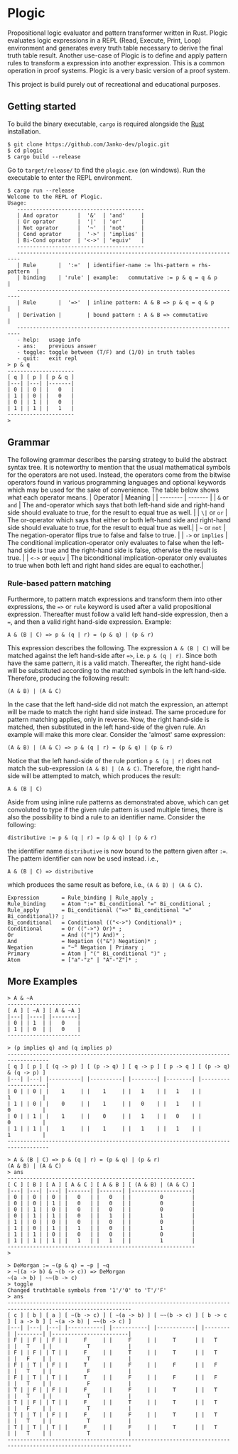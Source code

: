 # Plogic
Propositional logic evaluator and pattern transformer written in Rust. Plogic evaluates logic expressions in a REPL (Read, Execute, Print, Loop) environment and generates every truth table necessary to derive the final truth table result. Another use-case of Plogic is to define and apply pattern rules to transform a expression into another expression. This is a common operation in proof systems. Plogic is a very basic version of a proof system.

This project is build purely out of recreational and educational purposes.

## Getting started
To build the binary executable, `cargo` is required alongside the [Rust](https://www.rust-lang.org/tools/install) installation.
```
$ git clone https://github.com/Janko-dev/plogic.git
$ cd plogic
$ cargo build --release
```
Go to `target/release/` to find the `plogic.exe` (on windows). Run the executable to enter the REPL environment.

``` 
$ cargo run --release
Welcome to the REPL of Plogic.
Usage:
   ----------------------------------------
   | And oprator      |  '&'  | 'and'     |
   | Or oprator       |  '|'  | 'or'      |
   | Not oprator      |  '~'  | 'not'     |
   | Cond oprator     |  '->' | 'implies' |
   | Bi-Cond oprator  | '<->' | 'equiv'   |
   ----------------------------------------
   -----------------------------------------------------------------------
   | Rule       |  ':='  | identifier-name := lhs-pattern = rhs-pattern  |
   | binding    | 'rule' | example:   commutative := p & q = q & p       |
   -----------------------------------------------------------------------
   | Rule       |  '=>'  | inline pattern: A & B => p & q = q & p        |
   | Derivation |        | bound pattern : A & B => commutative          |
   -----------------------------------------------------------------------
   - help:   usage info
   - ans:    previous answer
   - toggle: toggle between (T/F) and (1/0) in truth tables
   - quit:   exit repl
> p & q
---------------------
[ q ] [ p ] [ p & q ]
|---| |---| |-------|
| 0 | | 0 | |   0   |
| 1 | | 0 | |   0   |
| 0 | | 1 | |   0   |
| 1 | | 1 | |   1   |
---------------------
>
```

## Grammar
The following grammar describes the parsing strategy to build the abstract syntax tree. It is noteworthy to mention that the usual mathematical symbols for the operators are not used. Instead, the operators come from the bitwise operators found in various programming languages and optional keywords which may be used for the sake of convenience. The table below shows what each operator means.
| Operator | Meaning |
| -------- | ------- |
| `&` or `and` | The and-operator which says that both left-hand side and right-hand side should evaluate to true, for the result to equal true as well. |
| `\|` or `or` | The or-operator which says that either or both left-hand side and right-hand side should evaluate to true, for the result to equal true as well.|
| `~` or `not` | The negation-operator flips true to false and false to true. |
| `->` or `implies` | The conditional implication-operator only evaluates to false when the left-hand side is true and the right-hand side is false, otherwise the result is true. |
| `<->` or `equiv` | The biconditional implication-operator only evaluates to true when both left and right hand sides are equal to eachother.|

### Rule-based pattern matching
Furthermore, to pattern match expressions and transform them into other expressions, the `=>` or `rule` keyword is used after a valid propositional expression. Thereafter must follow a valid left hand-side expression, then a `=`, and then a valid right hand-side expression. Example:

`A & (B | C) => p & (q | r) = (p & q) | (p & r)`

This expression describes the following. The expression `A & (B | C)` will be matched against the left hand-side after `=>`, i.e. `p & (q | r)`. Since both have the same pattern, it is a valid match. Thereafter, the right hand-side will be substituted according to the matched symbols in the left hand-side. Therefore, producing the following result:

`(A & B) | (A & C)`

In the case that the left hand-side did not match the expression, an attempt will be made to match the right hand side instead. The same procedure for pattern matching applies, only in reverse. Now, the right hand-side is matched, then substituted in the left hand-side of the given rule. An example will make this more clear. Consider the 'almost' same expression:

`(A & B) | (A & C) => p & (q | r) = (p & q) | (p & r)`

Notice that the left hand-side of the rule portion `p & (q | r)` does not match the sub-expression `(A & B) | (A & C)`. Therefore, the right hand-side will be attempted to match, which produces the result:

`A & (B | C)`

Aside from using inline rule patterns as demonstrated above, which can get convoluted to type if the given rule pattern is used multiple times, there is also the possibility to bind a rule to an identifier name. Consider the following:

`distributive := p & (q | r) = (p & q) | (p & r)`

the identifier name `distributive` is now bound to the pattern given after `:=`. The pattern identifier can now be used instead. i.e., 

`A & (B | C) => distributive`

which produces the same result as before, i.e., `(A & B) | (A & C)`.

``` ebnf
Expression       = Rule_binding | Rule_apply ;
Rule_binding     = Atom ":=" Bi_conditional "=" Bi_conditional ;
Rule_apply       = Bi_conditional ("=>" Bi_conditional "=" Bi_conditional)? ;
Bi_conditional   = Conditional (("<->") Conditional)* ;
Conditional      = Or (("->") Or)* ;
Or               = And (("|") And)* ;
And              = Negation (("&") Negation)* ;
Negation         = "~" Negation | Primary ;
Primary          = Atom | "(" Bi_conditional ")" ;
Atom             = ["a"-"z" | "A"-"Z"]* ;
```

## More Examples
 
```
> A & ~A
-----------------------
[ A ] [ ~A ] [ A & ~A ]
|---| |----| |--------|
| 0 | | 1  | |   0    |
| 1 | | 0  | |   0    |
-----------------------
```
```
> (p implies q) and (q implies p) 
-----------------------------------------------------------------------------------
[ q ] [ p ] [ (q -> p) ] [ (p -> q) ] [ q -> p ] [ p -> q ] [ (p -> q) & (q -> p) ]
|---| |---| |----------| |----------| |--------| |--------| |---------------------|
| 0 | | 0 | |    1     | |    1     | |   1    | |   1    | |          1          |
| 1 | | 0 | |    0     | |    1     | |   0    | |   1    | |          0          |
| 0 | | 1 | |    1     | |    0     | |   1    | |   0    | |          0          |
| 1 | | 1 | |    1     | |    1     | |   1    | |   1    | |          1          |
-----------------------------------------------------------------------------------
```
```
> A & (B | C) => p & (q | r) = (p & q) | (p & r)
(A & B) | (A & C)
> ans
-----------------------------------------------------------
[ C ] [ B ] [ A ] [ A & C ] [ A & B ] [ (A & B) | (A & C) ]
|---| |---| |---| |-------| |-------| |-------------------|
| 0 | | 0 | | 0 | |   0   | |   0   | |         0         |
| 0 | | 0 | | 1 | |   0   | |   0   | |         0         |
| 0 | | 1 | | 0 | |   0   | |   0   | |         0         |
| 0 | | 1 | | 1 | |   0   | |   1   | |         1         |
| 1 | | 0 | | 0 | |   0   | |   0   | |         0         |
| 1 | | 0 | | 1 | |   1   | |   0   | |         1         |
| 1 | | 1 | | 0 | |   0   | |   0   | |         0         |
| 1 | | 1 | | 1 | |   1   | |   1   | |         1         |
-----------------------------------------------------------
>
```
```
> DeMorgan := ~(p & q) = ~p | ~q      
> ~((a -> b) & ~(b -> c)) => DeMorgan
~(a -> b) | ~~(b -> c)
> toggle
Changed truthtable symbols from '1'/'0' to 'T'/'F'
> ans
-------------------------------------------------------------------------------------------------------------
[ c ] [ b ] [ a ] [ ~(b -> c) ] [ ~(a -> b) ] [ ~~(b -> c) ] [ b -> c ] [ a -> b ] [ ~(a -> b) | ~~(b -> c) ]
|---| |---| |---| |-----------| |-----------| |------------| |--------| |--------| |------------------------|
| F | | F | | F | |     F     | |     F     | |     T      | |   T    | |   T    | |           T            |
| F | | F | | T | |     F     | |     T     | |     T      | |   T    | |   F    | |           T            |
| F | | T | | F | |     T     | |     F     | |     F      | |   F    | |   T    | |           F            |
| F | | T | | T | |     T     | |     F     | |     F      | |   F    | |   T    | |           F            |
| T | | F | | F | |     F     | |     F     | |     T      | |   T    | |   T    | |           T            |
| T | | F | | T | |     F     | |     T     | |     T      | |   T    | |   F    | |           T            |
| T | | T | | F | |     F     | |     F     | |     T      | |   T    | |   T    | |           T            |
| T | | T | | T | |     F     | |     F     | |     T      | |   T    | |   T    | |           T            |
-------------------------------------------------------------------------------------------------------------
```
